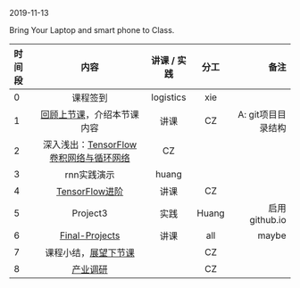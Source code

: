 2019-11-13

Bring Your Laptop and smart phone  to Class. 

|时间段     |  内容    | 讲课 / 实践     |  分工  |  备注       |
| :---      |   :----:    |   :----:    |    :----:    | ---: |
|   0       |  课程签到     |  logistics   |     xie     |        |
|   1       |  [回顾上节课](../WW9/WW9-Plan.md)，介绍本节课内容     |  讲课    |     CZ     |   A: git项目目录结构     |
|   2       |  深入浅出：[TensorFlow卷积网络与循环网络](4tensorflow-cnn-rnn.pdf)     |   CZ  |         |    
|   3       |  rnn实践演示     |   huang  |         |   
|   4       |  [TensorFlow进阶](TensorFlow-more.pdf)   |     讲课    |    CZ       |         |
|   5       |  Project3    |   实践  |    Huang     |  启用github.io  |
|   6       |  [Final-Projects](../../Course-Projects/Course_Final_Project)   |     讲课    |    all       |     maybe    |
|   7       |  课程小结，[展望下节课](../WW11/WW11-Plan.md)       |     |  CZ |   |
|   8       |  [产业调研](http://www.soundai.com)       |     |  CZ |   |



